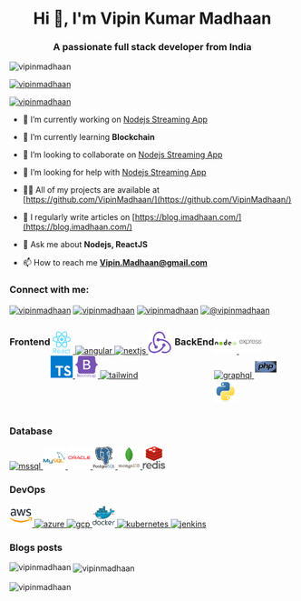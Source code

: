 <h1 align="center">Hi 👋, I'm Vipin Kumar Madhaan</h1>
<h3 align="center">A passionate full stack developer from India</h3>

<p align="left"> <img src="https://komarev.com/ghpvc/?username=vipinmadhaan&label=Profile%20views&color=0e75b6&style=flat" alt="vipinmadhaan" /> </p>
<p align="left"> <a href="https://github.com/ryo-ma/github-profile-trophy"><img src="https://github-profile-trophy.vercel.app/?username=vipinmadhaan" alt="vipinmadhaan" /></a> </p>
<p align="left"> <a href="https://twitter.com/vipinmadhaan" target="blank"><img src="https://img.shields.io/twitter/follow/vipinmadhaan?logo=twitter&style=for-the-badge" alt="vipinmadhaan" /></a> </p>

- 🔭 I’m currently working on [Nodejs Streaming App](https://github.com/VipinMadhaan/nodejs-streaming-project)

- 🌱 I’m currently learning **Blockchain**

- 👯 I’m looking to collaborate on [Nodejs Streaming App](https://github.com/VipinMadhaan/nodejs-streaming-project)

- 🤝 I’m looking for help with [Nodejs Streaming App](https://github.com/VipinMadhaan/nodejs-streaming-project)

- 👨‍💻 All of my projects are available at [https://github.com/VipinMadhaan/](https://github.com/VipinMadhaan/)

- 📝 I regularly write articles on [https://blog.imadhaan.com/](https://blog.imadhaan.com/)

- 💬 Ask me about **Nodejs, ReactJS**

- 📫 How to reach me **Vipin.Madhaan@gmail.com**

<h3 align="left">Connect with me:</h3>
<p align="left">
<a href="https://dev.to/vipinmadhaan" target="blank"><img align="center" src="https://raw.githubusercontent.com/rahuldkjain/github-profile-readme-generator/master/src/images/icons/Social/devto.svg" alt="vipinmadhaan" height="30" width="40" /></a>
<a href="https://twitter.com/vipinmadhaan" target="blank"><img align="center" src="https://raw.githubusercontent.com/rahuldkjain/github-profile-readme-generator/master/src/images/icons/Social/twitter.svg" alt="vipinmadhaan" height="30" width="40" /></a>
<a href="https://linkedin.com/in/vipinmadhaan" target="blank"><img align="center" src="https://raw.githubusercontent.com/rahuldkjain/github-profile-readme-generator/master/src/images/icons/Social/linked-in-alt.svg" alt="vipinmadhaan" height="30" width="40" /></a>
<a href="https://medium.com/@vipinmadhaan" target="blank"><img align="center" src="https://raw.githubusercontent.com/rahuldkjain/github-profile-readme-generator/master/src/images/icons/Social/medium.svg" alt="@vipinmadhaan" height="30" width="40" /></a>
</p>

<div style="display:flex;justify-content:space-between;">
<p>
<h3 >Frontend</h3>
<p>
<a href="https://reactjs.org/" target="_blank" rel="noreferrer"> <img src="https://raw.githubusercontent.com/devicons/devicon/master/icons/react/react-original-wordmark.svg" alt="react" width="40" height="40"/> </a>
<a href="https://angular.io" target="_blank" rel="noreferrer"> <img src="https://angular.io/assets/images/logos/angular/angular.svg" alt="angular" width="40" height="40"/> </a> 
<a href="https://nextjs.org/" target="_blank" rel="noreferrer"> <img src="https://cdn.worldvectorlogo.com/logos/nextjs-2.svg" alt="nextjs" width="40" height="40"/> </a>
<a href="https://redux.js.org" target="_blank" rel="noreferrer"> <img src="https://raw.githubusercontent.com/devicons/devicon/master/icons/redux/redux-original.svg" alt="redux" width="40" height="40"/> </a>
<a href="https://www.typescriptlang.org/" target="_blank" rel="noreferrer"> <img src="https://raw.githubusercontent.com/devicons/devicon/master/icons/typescript/typescript-original.svg" alt="typescript" width="40" height="40"/> </a>
<a href="https://getbootstrap.com" target="_blank" rel="noreferrer"> <img src="https://raw.githubusercontent.com/devicons/devicon/master/icons/bootstrap/bootstrap-plain-wordmark.svg" alt="bootstrap" width="40" height="40"/> </a>
<a href="https://tailwindcss.com/" target="_blank" rel="noreferrer"> <img src="https://www.vectorlogo.zone/logos/tailwindcss/tailwindcss-icon.svg" alt="tailwind" width="40" height="40"/> </a>
</p>
</p>
<p>
<h3>BackEnd</h3>
<p>
<a href="https://nodejs.org" target="_blank" rel="noreferrer"> <img src="https://raw.githubusercontent.com/devicons/devicon/master/icons/nodejs/nodejs-original-wordmark.svg" alt="nodejs" width="40" height="40"/> </a> 
<a href="https://expressjs.com" target="_blank" rel="noreferrer"> <img src="https://raw.githubusercontent.com/devicons/devicon/master/icons/express/express-original-wordmark.svg" alt="express" width="40" height="40"/> </a>
<a href="https://graphql.org" target="_blank" rel="noreferrer"> <img src="https://www.vectorlogo.zone/logos/graphql/graphql-icon.svg" alt="graphql" width="40" height="40"/> </a>
<a href="https://www.php.net" target="_blank" rel="noreferrer"> <img src="https://raw.githubusercontent.com/devicons/devicon/master/icons/php/php-original.svg" alt="php" width="40" height="40"/> </a>
<a href="https://www.python.org" target="_blank" rel="noreferrer"> <img src="https://raw.githubusercontent.com/devicons/devicon/master/icons/python/python-original.svg" alt="python" width="40" height="40"/> </a>
</p>
</p>
</div>

<h3 align="left">Database</h3>
<p align="left">
<a href="https://www.microsoft.com/en-us/sql-server" target="_blank" rel="noreferrer"> <img src="https://www.svgrepo.com/show/303229/microsoft-sql-server-logo.svg" alt="mssql" width="40" height="40"/> </a> 
<a href="https://www.mysql.com/" target="_blank" rel="noreferrer"> <img src="https://raw.githubusercontent.com/devicons/devicon/master/icons/mysql/mysql-original-wordmark.svg" alt="mysql" width="40" height="40"/> </a>
<a href="https://www.oracle.com/" target="_blank" rel="noreferrer"> <img src="https://raw.githubusercontent.com/devicons/devicon/master/icons/oracle/oracle-original.svg" alt="oracle" width="40" height="40"/> </a> 
<a href="https://www.postgresql.org" target="_blank" rel="noreferrer"> <img src="https://raw.githubusercontent.com/devicons/devicon/master/icons/postgresql/postgresql-original-wordmark.svg" alt="postgresql" width="40" height="40"/> </a>
<a href="https://www.mongodb.com/" target="_blank" rel="noreferrer"> <img src="https://raw.githubusercontent.com/devicons/devicon/master/icons/mongodb/mongodb-original-wordmark.svg" alt="mongodb" width="40" height="40"/> </a> 
<a href="https://redis.io" target="_blank" rel="noreferrer"> <img src="https://raw.githubusercontent.com/devicons/devicon/master/icons/redis/redis-original-wordmark.svg" alt="redis" width="40" height="40"/> </a>
</p>

<h3 >DevOps</h3>
<p >
<a href="https://aws.amazon.com" target="_blank" rel="noreferrer"> <img src="https://raw.githubusercontent.com/devicons/devicon/master/icons/amazonwebservices/amazonwebservices-original-wordmark.svg" alt="aws" width="40" height="40"/> </a>
<a href="https://azure.microsoft.com/en-in/" target="_blank" rel="noreferrer"> <img src="https://www.vectorlogo.zone/logos/microsoft_azure/microsoft_azure-icon.svg" alt="azure" width="40" height="40"/> </a> 
<a href="https://cloud.google.com" target="_blank" rel="noreferrer"> <img src="https://www.vectorlogo.zone/logos/google_cloud/google_cloud-icon.svg" alt="gcp" width="40" height="40"/> </a>
<a href="https://www.docker.com/" target="_blank" rel="noreferrer"> <img src="https://raw.githubusercontent.com/devicons/devicon/master/icons/docker/docker-original-wordmark.svg" alt="docker" width="40" height="40"/> </a>
<a href="https://kubernetes.io" target="_blank" rel="noreferrer"> <img src="https://www.vectorlogo.zone/logos/kubernetes/kubernetes-icon.svg" alt="kubernetes" width="40" height="40"/> </a>
<a href="https://www.jenkins.io" target="_blank" rel="noreferrer"> <img src="https://www.vectorlogo.zone/logos/jenkins/jenkins-icon.svg" alt="jenkins" width="40" height="40"/> </a>
</p>

### Blogs posts
<!-- BLOG-POST-LIST:START -->
<!-- BLOG-POST-LIST:END -->

<p><img align="left" src="https://github-readme-stats.vercel.app/api/top-langs?username=vipinmadhaan&show_icons=true&locale=en&layout=compact" alt="vipinmadhaan" /></p>
<p>&nbsp;<img align="center" src="https://github-readme-stats.vercel.app/api?username=vipinmadhaan&show_icons=true&locale=en" alt="vipinmadhaan" /></p>
<p><img align="center" src="https://github-readme-streak-stats.herokuapp.com/?user=vipinmadhaan&" alt="vipinmadhaan" /></p>
